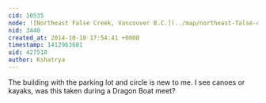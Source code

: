 ```yaml
---
cid: 10535
node: ![Northeast False Creek, Vancouver B.C.](../map/northeast-false-creek-vancouver-bc/2012-08-16)
nid: 3440
created_at: 2014-10-10 17:54:41 +0000
timestamp: 1412963681
uid: 427518
author: Kshatrya
---
```


The building with the parking lot and circle is new to me. I see canoes or kayaks, was this taken during a Dragon Boat meet?